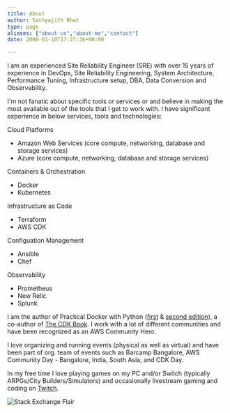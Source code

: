 ```yaml
---
title: About
author: Sathyajith Bhat
type: page
aliases: ["about-us","about-me","contact"]
date: 2008-01-10T17:27:36+00:00

---
```

I am an experienced Site Reliability Engineer (SRE) with over 15 years of experience in DevOps, Site Reliability Engineering, System Architecture, Performance Tuning, Infrastructure setup, DBA, Data Conversion and Observability. 

I'm not fanatic about specific tools or services or and believe in making the most available out of the tools that I get to work with. I have significant experience in below services, tools and technologies:

Cloud Platforms
* Amazon Web Services (core compute, networking, database and storage services)
* Azure (core compute, networking, database and storage services)

Containers & Orchestration
* Docker
* Kubernetes

Infrastructure as Code
* Terraform
* AWS CDK

Configuation Management
* Ansible
* Chef

Observability
* Prometheus
* New Relic
* Splunk


I am the author of Practical Docker with Python ([first](https://amzn.to/3B9pQaz) & [second edition](https://amzn.to/3B9pQaz)), a co-author of [The CDK Book](https://www.thecdkbook.com/). I work with a lot of different communities  and have been recognized as an AWS Community Hero. 

I love organizing and running events (physical as well as virtual) and have been part of org. team of events such as Barcamp Bangalore, AWS Community Day - Bangalore, India, South Asia, and CDK Day. 

In my free time I love playing games on my PC and/or Switch (typically ARPGs/City Builders/Simulators) and occasionally livestream gaming and coding on [Twitch](https://www.twitch.tv/sathyabhat).

![Stack Exchange Flair](https://stackexchange.com/users/flair/33230.png)
